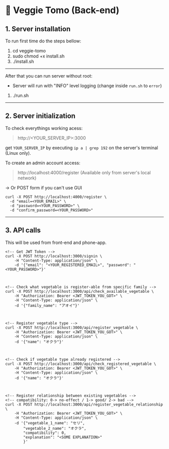 # 🥬 Veggie Tomo (Back-end)

## 1. Server installation

To run first time do the steps bellow:
1. cd veggie-tomo
2. sudo chmod +x install.sh
3. ./install.sh
------------------------------------------------

After that you can run server without root:
* Server will run with "INFO" level logging (change inside `run.sh` to `error`)
1. ./run.sh
------------------------------------------------


## 2. Server initialization

To check everythings working acess:
> http://<YOUR_SERVER_IP>:3000

get `YOUR_SERVER_IP` by executing `ip a | grep 192` on the server's terminal (Linux only).


To create an admin account access:
> http://localhost:4000/register  (Available only from server's local network)


→ Or POST form if you can't use GUI

```
curl -X POST http://localhost:4000/register \
  -d "email=<YOUR_EMAIL>" \
  -d "password=<YOUR_PASSWORD>" \
  -d "confirm_password=<YOUR_PASSWORD>"
```
------------------------------------------------


## 3. API calls

This will be used from front-end and phone-app.

```
<!-- Get JWT Token -->
curl -X POST http://localhost:3000/signin \
    -H "Content-Type: application/json" \
    -d '{"email": "<YOUR_REGISTERED_EMAIL>", "password": "<YOUR_PASSWORD>"}'



<!-- Check what vegetable is register-able from specific family -->
curl -X POST http://localhost:3000/api/check_available_vegetable \
    -H "Authorization: Bearer <JWT_TOKEN_YOU_GOT>" \
    -H "Content-Type: application/json" \
    -d '{"family_name": "アオイ"}'



<!-- Register vegetable type -->
curl -X POST http://localhost:3000/api/register_vegetable \
    -H "Authorization: Bearer <JWT_TOKEN_YOU_GOT>" \
    -H "Content-Type: application/json" \
    -d '{"name": "オクラ"}'



<!-- Check if vegetable type already registered -->
curl -X POST http://localhost:3000/api/check_registered_vegetable \
    -H "Authorization: Bearer <JWT_TOKEN_YOU_GOT>" \
    -H "Content-Type: application/json" \
    -d '{"name": "オクラ"}'



<!-- Register relationship between existing vegetables -->
<!-- compatibility: 0-> no-effect / 1-> good/ 2-> bad -->
curl -X POST http://localhost:3000/api/register_vegetable_relationship \
    -H "Authorization: Bearer <JWT_TOKEN_YOU_GOT>" \
    -H "Content-Type: application/json" \
    -d '{"vegetable_1_name": "セリ",
        "vegetable_2_name": "オクラ",
        "compatibility": 0,
        "explanation": "<SOME EXPLANATION>"
        }'
```